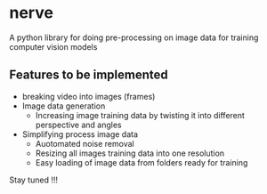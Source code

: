 # nerve

A python library for doing pre-processing on image data for training computer vision models

## Features to be implemented

- breaking video into images (frames)
- Image data generation
  - Increasing image training data by twisting it into different perspective and angles
- Simplifying process image data
  - Auotomated noise removal
  - Resizing all images training data into one resolution
  - Easy loading of image data from folders ready for training


Stay tuned !!!
